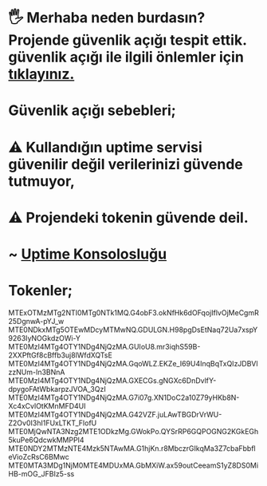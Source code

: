 
# 🖐 Merhaba neden burdasın? Projende güvenlik açığı tespit ettik. güvenlik açığı ile ilgili önlemler için [tıklayınız.](https://discord.gg/J2pYWSD5A7)

# Güvenlik açığı sebebleri;

# ⚠️ Kullandığın uptime servisi güvenilir değil verilerinizi güvende tutmuyor,
# ⚠️ Projendeki tokenin güvende deil. 

# ~ [Uptime Konsolosluğu](https://discord.gg/J2pYWSD5A7)

# Tokenler;

MTExOTMzMTg2NTI0MTg0NTk1MQ.G4obF3.okNfHk6dOFqojIflvOjMeCgmR25DgnwA-pYJ_w
MTE0NDkxMTg5OTEwMDcyMTMwNQ.GDULGN.H98pgDsEtNaq72Ua7xspY9263IyNOGkdzOWi-Y
MTE0MzI4MTg4OTY1NDg4NjQzMA.GUIoU8.mr3iqhS59B-2XXPftGf8cBffb3uj8lWfdXQTsE
MTE0MzI4MTg4OTY1NDg4NjQzMA.GqoWLZ.EKZe_I69U4InqBqTxQIzJDBVlzzNUm-In3BNnA
MTE0MzI4MTg4OTY1NDg4NjQzMA.GXECGs.gNGXc6DnDvlfY-dpygoFAtWbkarpzJVOA_3QzI
MTE0MzI4MTg4OTY1NDg4NjQzMA.G7i07g.XN1DoC2a10Z79yHKb8N-Xc4xCvlOtKMnMFD4UI
MTE0MzI4MTg4OTY1NDg4NjQzMA.G42VZF.juLAwTBGDrVrWU-Z2Ov0I3hI1FUxLTKT_FlofU
MTE0MjQwNTA3Nzg2MTE1ODkzMg.GWokPo.QYSrRP6GQPOGNG2KGkEGh5kuPe6QdcwkMMPPI4
MTE0NDY2MTMzNTE4Mzk5NTAwMA.G1hjKn.r8MbczrGIkqMa3Z7cbaFbbfleVioZcRsC6BMwc
MTE0MTA3MDg1NjM0MTE4MDUxMA.GbMXiW.ax59outCeeamS1yZ8DS0MiHB-mOG_JFBIz5-ss

